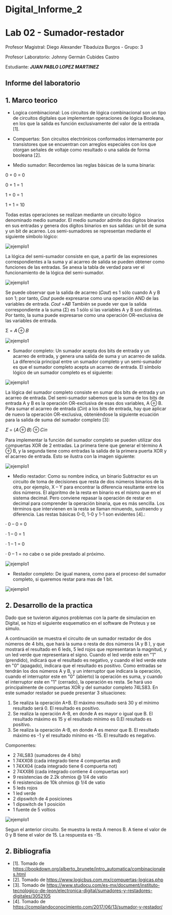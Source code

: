 # Digital_Informe_2

# Lab 02 - Sumador-restador

Profesor Magistral: Diego Alexander Tibaduiza Burgos - Grupo: 3

Profesor Laboratorio: Johnny Germán Cubides Castro 

Estudiante: _**JUAN PABLO LOPEZ MARTINEZ**_


## Informe del laboratorio 

## 1. Marco teorico

* Logica combinacional: Los circuitos de lógica combinacional son un tipo de circuitos digitales que implementan operaciones de lógica Booleana, en los que la salida es función exclusivamente del valor de la entrada [1].

* Compuertas: Son circuitos electrónicos conformados internamente por transistores que se encuentran con arreglos especiales con los que otorgan señales de voltaje como resultado o una salida de forma booleana [2].
  
* Medio sumador: Recordemos  las  reglas  básicas  de  la  suma binaria:

0 + 0 = 0 

0 + 1 = 1 

1 + 0 = 1 

1 + 1 = 10 

Todas estas operaciones se realizan mediante un circuito lógico denominado medio sumador. El medio sumador admite dos dígitos binarios en sus entradas y genera dos dígitos binarios en  sus  salidas:  un  bit  de  suma  y  un  bit  de acarreo.  Los  semi-sumadores  se  representan mediante el siguiente símbolo lógico: 

![ejemplo1](figs/semi.png)

La lógica del semi-sumador consiste en que, a partir de las expresiones correspondientes a la suma y al acarreo de salida se pueden obtener como funciones de las entradas. Se  anexa  la  tabla  de  verdad  para  ver  el funcionamiento de la lógica del semi-sumador.

![ejemplo1](figs/semi2.png)

Se  puede  observar  que  la  salida  de  acarreo (𝐶𝑜𝑢𝑡) es 1 sólo cuando A y B son 1; por tanto, 𝐶𝑜𝑢𝑡  puede  expresarse  como una  operación AND de las variables de entrada. 𝐶𝑜𝑢𝑡 =𝐴𝐵 También  se  puede  ver  que  la  salida correspondiente a la suma (Σ) es 1 sólo si las variables  A  y  B  son  distintas.  Por  tanto,  la suma  puede  expresarse  como  una  operación OR-exclusiva de las variables de entrada. 

Σ = 𝐴 ⊕ 𝐵

![ejemplo1](figs/semi3.png)

* Sumador completo: Un sumador acepta  dos bits de entrada y  un acarreo  de  entrada,  y  genera  una  salida  de suma  y  un  acarreo  de  salida.  La  diferencia principal  entre  un  sumador  completo  y  un semi-sumador  es  que  el  sumador  completo 
acepta  un  acarreo  de  entrada.  El  símbolo lógico de un sumador completo es el siguiente:

![ejemplo1](figs/sum.png)

La  lógica del  sumador  completo  consiste  en sumar  dos  bits  de  entrada  y  un  acarreo  de entrada.  Del  semi-sumador  sabemos  que  la suma  de  los  bits  de  entrada  A  y  B  es  la operación OR-exclusiva de esas dos variables, A ⊕ B. Para sumar el acarreo de entrada (𝐶𝑖𝑛) a los bits de entrada, hay que aplicar de nuevo la  operación  OR-exclusiva,  obteniéndose  la siguiente ecuación para la salida de suma del sumador completo [3]: 

𝛴  =   (𝐴  ⊕  𝐵)  ⊕  𝐶𝑖𝑛 

Para  implementar  la  función  del  sumador completo  se  pueden  utilizar  dos  compuertas XOR  de  2  entradas.  La  primera  tiene  que generar el término A ⊕ B, y la segunda tiene como  entradas la salida  de la  primera puerta XOR y el acarreo de entrada. Esto se ilustra con la imagen siguiente: 

![ejemplo1](figs/aum3.png)

* Medio restador: Como su nombre indica, un binario Subtractor es un circuito de toma de decisiones que resta de dos números binarios de la otra, por ejemplo, X – Y para encontrar la diferencia resultante entre los dos números. El algoritmo de la resta en binario es el mismo que en el sistema decimal. Pero conviene repasar la operación de restar en decimal para comprender la operación binaria, que es más sencilla. Los términos que intervienen en la resta se llaman minuendo, sustraendo y diferencia.
Las restas básicas 0-0, 1-0 y 1-1 son evidentes [4].:

· 0 – 0 = 0

· 1 – 0 = 1

· 1 – 1 = 0

· 0 – 1 = no cabe o se pide prestado al próximo.

![ejemplo1](figs/res.png)


* Restador completo: De igual manera, como para el proceso del sumador completo, si queremos restar para mas de 1 bit.

![ejemplo1](figs/resc.png)

## 2. Desarrollo de la practica

Dado que se tuvieron algunos problemas con la parte de simulacion en Digital, se hizo el siguiente esquematico en el software de Proteus y se simulo. 

A continuación se muestra el circuito de un sumador restador de dos números de 4 bits, que hará la suma o resta de dos números (A y B ), y que mostrará el resultado en 6 leds, 5 led rojos que representaran la magnitud, y un led verde que representara el signo. Cuando el led verde este en "1" (prendido), indicará que el resultado es negativo, y cuando el led verde este en "0" (apagado), indicara que el resultado es positivo. Como entradas se tendrán los dos números A y B, y un interruptor que indicara la operación, cuando el interruptor este en "0" (abierto) la operación es suma, y cuando el interruptor este en "1" (cerrado), la operación es resta. Se hará uso principalmente de compuertas XOR y del sumador completo 74LS83. En este sumador restador se puede presentar 3 situaciones:
1. Se realiza la operación A+B. El máximo resultado será 30 y el mínimo resultado será 0. El resultado es positivo.
2. Se realiza la operación A-B, en donde A es mayor o igual que B. El resultado máximo es 15 y el resultado mínimo es 0.El resultado es positivo.
3. Se realiza la operación A-B, en donde A es menor que B. El resultado máximo es -1 y el resultado mínimo es -15. El resultado es negativo.

Componentes:
- 2 74LS83 (sumadores de 4 bits)
- 1 74XX08 (cada integrado tiene 4 compuertas and)
- 1 74XX04 (cada integrado tiene 6 compuerta not)
- 2 74XX86 (cada integrado contiene 4 compuertas xor)
- 9 resistencias de 2.2k ohmios @ 1/4 de vatio
- 6 resistencias de 10k ohmios @ 1/4 de vatio
- 5 leds rojos
- 1 led verde
- 2 dipswitch de 4 posiciones
- 1 dipswitch de 1 posición
- 1 fuente de 5 voltios

![ejemplo1](figs/cir.png)

Segun el anterior circuito. Se muestra la resta A menos B. A tiene el valor de 0 y B tiene el valor de 15. La respuesta es -15.

## 2. Bibliografia
* [1]. Tomado de https://bookdown.org/alberto_brunete/intro_automatica/combinacionales.html
* [2]. Tomado de https://www.logicbus.com.mx/compuertas-logicas.php
* [3]. Tomado de https://www.studocu.com/es-mx/document/instituto-tecnologico-de-leon/electronica-digital/sumadores-y-restadores-digitales/3052105
* [4]. Tomado de https://compilandoconocimiento.com/2017/06/13/sumador-y-restador/



